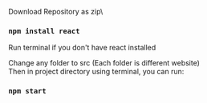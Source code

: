 Download Repository as zip\
### `npm install react`
Run terminal if you don't have react installed

Change any folder to src (Each folder is different website)\
Then in project directory using terminal, you can run:
### `npm start`

